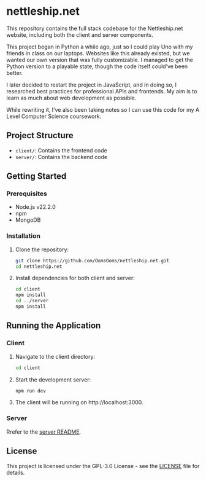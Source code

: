 # nettleship.net 

This repository contains the full stack codebase for the Nettleship.net website, including both the client and server components.

This project began in Python a while ago, just so I could play Uno with my friends in class on our laptops. Websites like this already existed, but we wanted our own version that was fully customizable. I managed to get the Python version to a playable state, though the code itself could’ve been better. 

I later decided to restart the project in JavaScript, and in doing so, I researched best practices for professional APIs and frontends. My aim is to learn as much about web development as possible. 

While rewriting it, I’ve also been taking notes so I can use this code for my A Level Computer Science coursework. 

## Project Structure

- `client/`: Contains the frontend code
- `server/`: Contains the backend code

## Getting Started

### Prerequisites

- Node.js v22.2.0
- npm
- MongoDB

### Installation

1. Clone the repository:

    ```sh
    git clone https://github.com/OomsOoms/nettleship.net.git
    cd nettleship.net
    ```

2. Install dependencies for both client and server:

    ```sh
    cd client
    npm install
    cd ../server
    npm install
    ```

## Running the Application

### Client

1. Navigate to the client directory:

    ```sh
    cd client
    ```

2. Start the development server:

    ```sh
    npm run dev
    ```

3. The client will be running on http://localhost:3000.

### Server

Rrefer to the [server README](./server/README.md).

## License

This project is licensed under the GPL-3.0 License - see the [LICENSE](/LICENSE) file for details.
